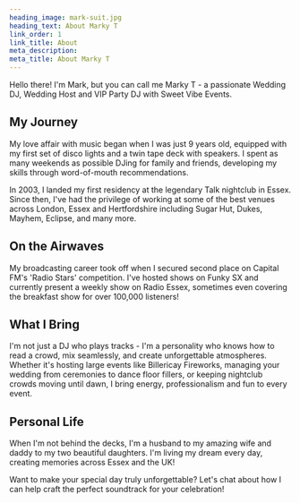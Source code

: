 ```yaml
---
heading_image: mark-suit.jpg
heading_text: About Marky T
link_order: 1
link_title: About
meta_description:
meta_title: About Marky T
---
```


Hello there! I'm Mark, but you can call me Marky T - a passionate Wedding DJ, Wedding Host and VIP Party DJ with Sweet Vibe Events.

## My Journey

My love affair with music began when I was just 9 years old, equipped with my first set of disco lights and a twin tape deck with speakers. I spent as many weekends as possible DJing for family and friends, developing my skills through word-of-mouth recommendations.

In 2003, I landed my first residency at the legendary Talk nightclub in Essex. Since then, I've had the privilege of working at some of the best venues across London, Essex and Hertfordshire including Sugar Hut, Dukes, Mayhem, Eclipse, and many more.

## On the Airwaves

My broadcasting career took off when I secured second place on Capital FM's 'Radio Stars' competition. I've hosted shows on Funky SX and currently present a weekly show on Radio Essex, sometimes even covering the breakfast show for over 100,000 listeners!

## What I Bring

I'm not just a DJ who plays tracks - I'm a personality who knows how to read a crowd, mix seamlessly, and create unforgettable atmospheres. Whether it's hosting large events like Billericay Fireworks, managing your wedding from ceremonies to dance floor fillers, or keeping nightclub crowds moving until dawn, I bring energy, professionalism and fun to every event.

## Personal Life

When I'm not behind the decks, I'm a husband to my amazing wife and daddy to my two beautiful daughters. I'm living my dream every day, creating memories across Essex and the UK!

Want to make your special day truly unforgettable? Let's chat about how I can help craft the perfect soundtrack for your celebration!

